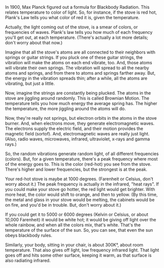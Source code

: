 

In 1900,  Max Planck figured out a formula for Blackbody Radiation.
This relates temperature to color of light.
So, for instance, if the stove is red hot, Plank's Law tells you what color of red it is, given the temperature.

Actually, the light coming out of the stove, is a smear of colors, or frequencies of waves.
Plank's law tells you how much of each frequency you'll get out, at each temperature.
(There's actually a lot more details; don't worry about that now.)

Imagine that all the stove's atoms are all connected to their neighbors with springs or guitar strings.
If you pluck one of these guitar strings, the vibration will make the atoms on each end vibrate, too.
And, those atoms will vibrate their own springs.
The vibration will spread to all the nearby atoms and springs, and from there to atoms and springs farther away.
But, the energy in the vibration spreads thin; after a while, all the atoms are  vibrating, but just a little.

Now, imagine the strings are constantly being plucked.
The atoms in the stove are jiggling around randomly.
This is called Brownian Motion.
The temperature tells you how much energy the average spring has.
The higher the temperature, the more jiggling around the atoms will do.

Now, they're really not springs, but electron orbits in the atoms in the stove burner.
And, when electrons move, they generate electromagnetic waves.
The electrons supply the electric field, and their motion provides the magnetic field (sortof).
And, electromagnetic waves are really just light.
(Also, radio waves, microwaves, infrared, ultraviolet, x-rays and gamma rays.)

So, the random vibrations generate random light, of all different frequencies (colors).
But, for a given temperature, there's a peak frequency where most of the energy goes to.
This is the color (red-hot) you see from the stove.
There's higher and lower frequencies, but the strongest is at the peak.

Your red-hot stove is maybe at 1000 degrees.  (Farenheit or Celsius, don't worry about it.)
The peak frequency is actually in the infrared, "heat rays".
If you could make your stove go hotter, the red light would get brighter.
With more heat, the color would shift to orange, and then to yellow.
(By this time, the metal and glass in your stove would be melting, the cabinets would be on fire,
and you'd be in trouble.  But, don't worry about it.)

If you could get it to 5000 or 6000 degrees (Kelvin or Celsius, or about 10,000  Farenheit)
it would be white hot; it would be giving off light over the whole rainbow, and when all the colors mix, that's white.
That's the temperature of the surface of the sun.  So, you can see, that even the sun obeys blackbody rules.

Similarly, your body, sitting in your chair, is about 300K°, about room temperature.
That also gives off light, low frequency infrared light.  That light goes off and hits some other surface, keeping it warm, as that surface is also radiating infrared.
